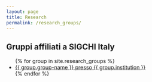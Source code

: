 ```yaml
---
layout: page
title: Research
permalink: /research_groups/
---
```


## Gruppi affiliati a SIGCHI Italy

<ul>
{% for group in site.research_groups %}
  <li><a href="{{site.baseurl}}{{ group.url }}">{{ group.group-name }} presso {{ group.institution }}</a></li>
{% endfor %}
</ul>
